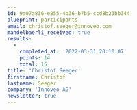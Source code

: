```yaml
---
id: 9a07a836-e855-4b36-b7b5-ccd8b23bb344
blueprint: participants
email: christof.seeger@innoveo.com
mandelbaerli_received: true
results:
  -
    completed_at: '2022-03-31 20:10:07'
    points: 14
    total: 15
title: 'Christof Seeger'
firstname: Christof
lastname: Seeger
company: 'Innoveo AG'
newsletter: true
---
```


